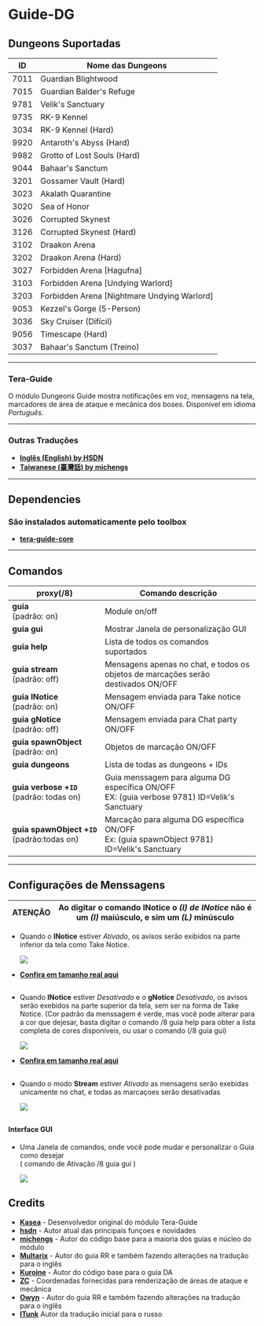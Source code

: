 Guide-DG
======

##  Dungeons Suportadas
ID | Nome das Dungeons 
--- | ---
7011 | Guardian Blightwood
7015 | Guardian Balder's Refuge
9781 | Velik's Sanctuary 
9735 | RK-9 Kennel 
3034 | RK-9 Kennel (Hard) 
9920 | Antaroth's Abyss (Hard) 
9982 | Grotto of Lost Souls (Hard) 
9044 | Bahaar's Sanctum 
3201 | Gossamer Vault (Hard) 
3023 | Akalath Quarantine 
3020 | Sea of Honor 
3026 | Corrupted Skynest 
3126 | Corrupted Skynest (Hard) 
3102 | Draakon Arena 
3202 | Draakon Arena (Hard) 
3027 | Forbidden Arena [Hagufna]
3103 | Forbidden Arena [Undying Warlord]
3203 | Forbidden Arena [Nightmare Undying Warlord]
9053 |	Kezzel's Gorge (5-Person)
3036	| Sky Cruiser (Difícil)
9056	| Timescape (Hard)
3037	| Bahaar's Sanctum (Treino)

----

### Tera-Guide
O módulo Dungeons Guide mostra notificações em voz, mensagens na tela, marcadores de área de ataque e mecânica dos boses. Disponível em idioma *Português*.

----

### Outras Traduçôes
- **[Inglês (English) by HSDN](https://github.com/hsdn/tera-guide)**
- **[Taiwanese (臺灣話) by michengs](https://github.com/michengs/Dungeon-guide)**

---
## Dependencies
###  São instalados automaticamente pelo toolbox

- **[tera-guide-core](https://github.com/hsdn/tera-guide-core)**

------

## Comandos 
proxy(/8) | Comando descrição 
--- | ---
**guia**<br>(padrão: on) | Module on/off
**guia&nbsp;gui** | Mostrar Janela de personalização GUI
**guia&nbsp;help** | Lista de todos os comandos suportados
**guia&nbsp;stream**<br>(padrão: off) | Mensagens apenas no chat, e todos os objetos de marcações serão destivados ON/OFF
**guia&nbsp;lNotice**<br>(padrão: on) | Mensagem enviada para Take notice ON/OFF 
**guia&nbsp;gNotice**<br>(padrão: off) | Mensagem enviada para Chat party ON/OFF
**guia&nbsp;spawnObject**<br>(padrão: on) | Objetos de marcação ON/OFF
**guia&nbsp;dungeons** | Lista de todas as dungeons + IDs
**guia&nbsp;verbose&nbsp;+`ID`**<br>(padrão: todas on) |Guia menssagem para alguma DG específica ON/OFF<br>EX: (guia verbose 9781) ID=Velik's Sanctuary
**guia&nbsp;spawnObject&nbsp;+`ID`**<br>(padrão:todas on) | Marcação para alguma DG específica ON/OFF<br>Ex: (guia spawnObject 9781) ID=Velik's Sanctuary 


---

## Configurações de Menssagens
 
 ATENÇÃO | Ao digitar o comando **lNotice** o *(I) de INotice* não  é um *(I)* maiúsculo, e sim um *(L)* minúsculo
---- | ----


* Quando o **lNotice** estiver *Ativado*, os avisos serão exibidos na parte inferior da tela como Take Notice.

  ![](https://i.imgur.com/qAVCiuv.jpg)
- **[Confira em tamanho real aqui](https://camo.githubusercontent.com/c8cc521b78404cf796eb6b87d0f8b10fbda2e9a2/68747470733a2f2f692e696d6775722e636f6d2f465a5046397a742e706e67)**

##

* Quando **lNotice** estiver *Desativado* e o **gNotice** *Desativado*, os avisos serão exebidos na parte superior da tela, sem ser na forma de Take Notice. (Cor padrão da menssagem é verde, mas você pode alterar para a cor que dejesar, basta digitar o comando /8 guia help para obter a lista completa de cores disponíveis, ou usar o comando (/8 guia gui)  
  
  ![](https://i.imgur.com/R2PuTGK.jpg)
- **[Confira em tamanho real aqui](https://camo.githubusercontent.com/76e36f0630a62a456a43324790b16fce124d4a13/68747470733a2f2f692e696d6775722e636f6d2f6d3656515738552e706e67)** 

##
* Quando o modo **Stream** estiver *Ativado* as mensagens serão exebidas unicamente no chat, e todas as marcaçoes serão desativadas

  ![](https://i.imgur.com/kbRd3Xd.png)

##   
   #### Interface GUI
* Uma Janela de comandos, onde você pode mudar e personalizar o Guia como desejar<br>( comando de Ativação /8 guia gui )
 
  ![](https://i.imgur.com/YIRLVmM.png) 

###  

## Credits
- **[Kasea](https://github.com/Kaseaa)** - Desenvolvedor original do módulo Tera-Guide
- **[hsdn](https://github.com/hsdn)** - Autor atual das principais funçoes e novidades
- **[michengs](https://github.com/michengs)** - Autor do código base para a maioria dos guias e núcleo do módulo
- **[Multarix](https://github.com/Multarix)** - Autor do guia RR e também fazendo alterações na tradução para o inglês
- **[Kuroine](https://github.com/Kuroine)** - Autor do código base para o guia DA
- **[ZC](https://github.com/tera-mod)** - Coordenadas fornecidas para renderização de áreas de ataque e mecânica
- **[Owyn](https://github.com/Owyn)** - Autor do guia RR e também fazendo alterações na tradução para o inglês
- **[ITunk](https://github.com/GrafNikola)** Autor da tradução inicial para o russo
